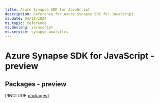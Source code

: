 ```yaml
---
title: Azure Synapse SDK for JavaScript
description: Reference for Azure Synapse SDK for JavaScript
ms.date: 04/11/2024
ms.topic: reference
ms.devlang: javascript
ms.service: synapse-analytics
---
```

# Azure Synapse SDK for JavaScript - preview
## Packages - preview
[!INCLUDE [packages](synapse-index.md)]